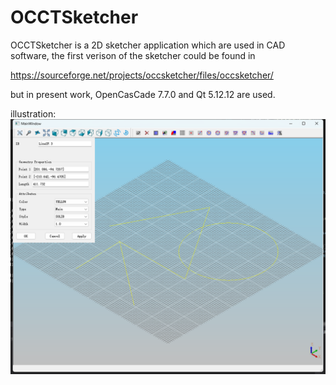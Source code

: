 # OCCTSketcher

OCCTSketcher is a 2D sketcher application which are used in CAD software, the first verison of the sketcher could be found in

https://sourceforge.net/projects/occsketcher/files/occsketcher/

but in present work, OpenCasCade 7.7.0 and Qt 5.12.12 are used.

illustration:
![image](https://github.com/xiaozhaolook/OCCTSketcher/blob/master/sketcher.png)



